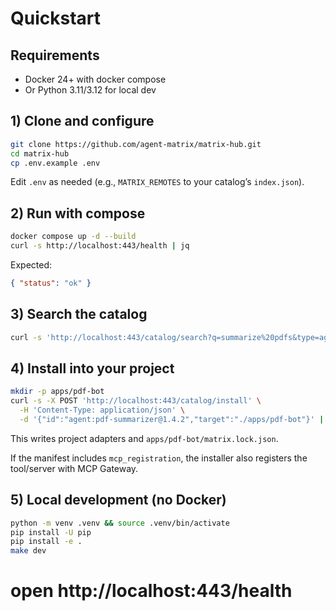 # Quickstart

## Requirements
- Docker 24+ with docker compose
- Or Python 3.11/3.12 for local dev

## 1) Clone and configure

```bash
git clone https://github.com/agent-matrix/matrix-hub.git
cd matrix-hub
cp .env.example .env
```
Edit `.env` as needed (e.g., `MATRIX_REMOTES` to your catalog’s `index.json`).

## 2) Run with compose
```bash
docker compose up -d --build
curl -s http://localhost:443/health | jq
```
Expected:

```json
{ "status": "ok" }
```

## 3) Search the catalog
```bash
curl -s 'http://localhost:443/catalog/search?q=summarize%20pdfs&type=agent&capabilities=pdf,summarize' | jq
```

## 4) Install into your project
```bash
mkdir -p apps/pdf-bot
curl -s -X POST 'http://localhost:443/catalog/install' \
  -H 'Content-Type: application/json' \
  -d '{"id":"agent:pdf-summarizer@1.4.2","target":"./apps/pdf-bot"}' | jq
```
This writes project adapters and `apps/pdf-bot/matrix.lock.json`.

If the manifest includes `mcp_registration`, the installer also registers the tool/server with MCP Gateway.

## 5) Local development (no Docker)
```bash
python -m venv .venv && source .venv/bin/activate
pip install -U pip
pip install -e .
make dev
```
# open http://localhost:443/health
